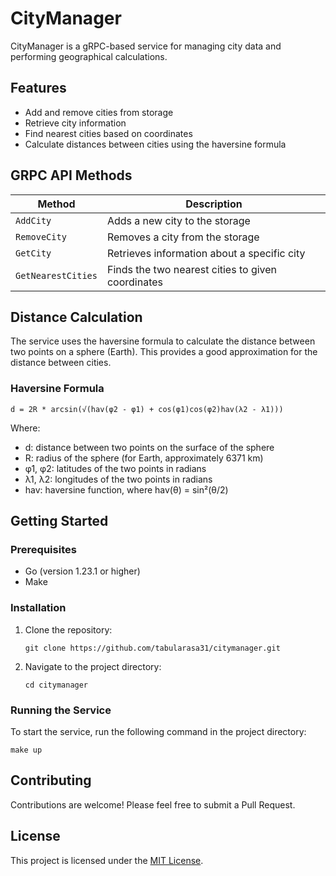 # CityManager

CityManager is a gRPC-based service for managing city data and performing geographical calculations.

## Features

- Add and remove cities from storage
- Retrieve city information
- Find nearest cities based on coordinates
- Calculate distances between cities using the haversine formula

## GRPC API Methods

| Method | Description |
|--------|-------------|
| `AddCity` | Adds a new city to the storage |
| `RemoveCity` | Removes a city from the storage |
| `GetCity` | Retrieves information about a specific city |
| `GetNearestCities` | Finds the two nearest cities to given coordinates |

## Distance Calculation

The service uses the haversine formula to calculate the distance between two points on a sphere (Earth). This provides a good approximation for the distance between cities.

### Haversine Formula

```
d = 2R * arcsin(√(hav(φ2 - φ1) + cos(φ1)cos(φ2)hav(λ2 - λ1)))
```

Where:
- d: distance between two points on the surface of the sphere
- R: radius of the sphere (for Earth, approximately 6371 km)
- φ1, φ2: latitudes of the two points in radians
- λ1, λ2: longitudes of the two points in radians
- hav: haversine function, where hav(θ) = sin²(θ/2)

## Getting Started

### Prerequisites

- Go (version 1.23.1 or higher)
- Make

### Installation

1. Clone the repository:
   ```
   git clone https://github.com/tabularasa31/citymanager.git
   ```
2. Navigate to the project directory:
   ```
   cd citymanager
   ```

### Running the Service

To start the service, run the following command in the project directory:

```
make up
```

## Contributing

Contributions are welcome! Please feel free to submit a Pull Request.

## License

This project is licensed under the [MIT License](LICENSE).
